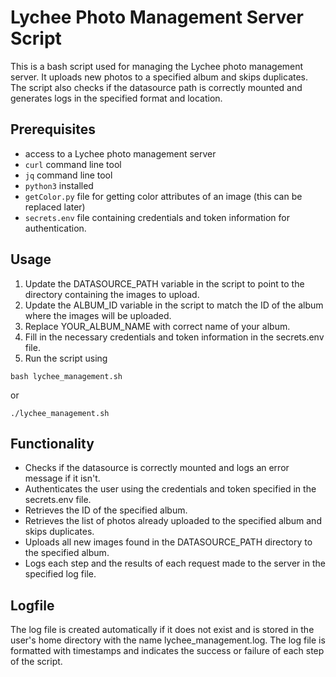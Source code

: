 # Lychee Photo Management Server Script
This is a bash script used for managing the Lychee photo management server. It uploads new photos to a specified album 
and skips duplicates. The script also checks if the datasource path is correctly mounted and generates logs in the 
specified format and location.

## Prerequisites
- access to a Lychee photo management server
- `curl` command line tool
- `jq` command line tool
- `python3` installed
- `getColor.py` file for getting color attributes of an image (this can be replaced later)
- `secrets.env` file containing credentials and token information for authentication.

## Usage
1. Update the DATASOURCE_PATH variable in the script to point to the directory containing the images to upload.
2. Update the ALBUM_ID variable in the script to match the ID of the album where the images will be uploaded.
3. Replace YOUR_ALBUM_NAME with correct name of your album.
4. Fill in the necessary credentials and token information in the secrets.env file.
5. Run the script using 

`bash lychee_management.sh`

or

`./lychee_management.sh`


## Functionality
- Checks if the datasource is correctly mounted and logs an error message if it isn't.
- Authenticates the user using the credentials and token specified in the secrets.env file.
- Retrieves the ID of the specified album.
- Retrieves the list of photos already uploaded to the specified album and skips duplicates.
- Uploads all new images found in the DATASOURCE_PATH directory to the specified album.
- Logs each step and the results of each request made to the server in the specified log file.

## Logfile
The log file is created automatically if it does not exist and is stored in the user's home directory with the name lychee_management.log. The log file is formatted with timestamps and indicates the success or failure of each step of the script.